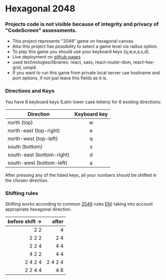 # Hexagonal 2048

### Projects code is not visible because of integrity and privacy of "CodeScreen" assessments.

- This project represents "2048" game on hexagonal canvas. 
- Also this project has possibility to select a game level via radius option.
- To play this game you should use your keyboard keys (q,w,e,a,s,d).
- Live deployment on [github pages](https://thelastdance.github.io/Hexagon_2048/)
- used technologies/libraries: react, sass, react-router-dom, react-hex-grid, uniqid.
- If you want to run this game from private local server use hostname and port options, if not just leave this fields as it is.


### Directions and Keys

You have 6 keyboard keys (Latin lower case letters) for 6 existing directions:

| Direction                 | Keyboard key |
| ------------------------- | :----------: |
| north (top)               |      w       |
| north-east (top-right)    |      e       |
| north-west (top-left)     |      q       |
| south (bottom)            |      s       |
| south-east (bottom-right) |      d       |
| south-west (bottom-left)  |      a       |

After pressing any of the listed keys, all your numbers should be shifted in the chosen direction.

### Shifting rules

Shifting works according to common [2048](https://play2048.co/) rules [EN](<https://en.wikipedia.org/wiki/2048_(video_game)>)) taking into account
appropriate hexagonal direction.

| before shift → |   after |
| -------------: | ------: |
|            2 2 |       4 |
|          2 2 2 |     2 4 |
|          2 2 4 |     4 4 |
|          4 2 2 |     4 4 |
|        2 4 2 4 | 2 4 2 4 |
|        2 2 4 4 |     4 8 |



